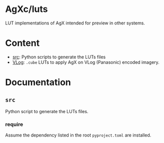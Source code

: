 # AgXc/luts

LUT implementations of AgX intended for preview in other systems.

# Content

- [src](src): Python scripts to generate the LUTs files
- [VLog](VLog): `.cube` LUTs to apply AgX on VLog (Panasonic) encoded imagery.

# Documentation

## `src`

Python script to generate the LUTs files.

### require

Assume the dependency listed in the root `pyproject.toml` are installed.
